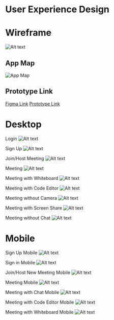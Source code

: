 # User Experience Design


# Wireframe

![Alt text](ux-design/Wireframe.png?raw=true "Wireframe")

## App Map
![App Map](./ux-design/Marconnect_Site_Map.png)

## Prototype Link
[Figma Link](https://www.figma.com/design/1YbOMtilqrs7cn05r9g2nZ/Wireframe?node-id=0-1&t=UoGChbqg2Y5lNGho-1)
[Prototype Link](https://www.figma.com/proto/1YbOMtilqrs7cn05r9g2nZ/Wireframe?node-id=0-1&t=5T5vCJGueTOBIBBL-1)

# Desktop

Login
![Alt text](ux-design/Sign-in.png?raw=true "Login")

Sign Up
![Alt text](ux-design/Sign-Up.png?raw=true "Sign Up")

Join/Host Meeting
![Alt text](ux-design/New%20Meeting.png?raw=true "Join/Host Meeting")

Meeting
![Alt text](ux-design/Meeting.png?raw=true "Meeting")

Meeting with Whiteboard
![Alt text](ux-design/Meeting_With_Whiteboard.png?raw=true "Meeting with Whiteboard")

Meeting with Code Editor
![Alt text](ux-design/Meeting%20with%20Code%20editor.png?raw=true "Meeting with Code Editor")

Meeting without Camera
![Alt text](ux-design/Meeting%20without%20Camera.png.png?raw=true "Meeting without Camera")

Meeting with Screen Share
![Alt text](ux-design/Meeting%20with%20Screen%20Share.png.png?raw=true "Meeting with Screen Share")

Meeting without Chat
![Alt text](ux-design/Meeting%20without%20Chat.png.png?raw=true "Meeting without Chat")


# Mobile

Sign Up Mobile
![Alt text](ux-design/Sign-Up%20Mobile.png?raw=true "Wireframe")

Sign in Mobile
![Alt text](ux-design/Sign-in%20Mobile.png?raw=true "Wireframe")

Join/Host New Meeting Mobile
![Alt text](ux-design/New%20Meeting%20Mobile.png?raw=true "Wireframe")

Meeting Mobile
![Alt text](ux-design/Call%20Mobile.png?raw=true "Wireframe")

Meeting with Chat Mobile
![Alt text](ux-design\Call_with_Chat_Mobile.png?raw=true "Wireframe")

Meeting with Code Editor Mobile
![Alt text](ux-design\Call_with_Code_Editor_Mobile.png?raw=true "Wireframe")

Meeting with Whiteboard Mobile
![Alt text](ux-design\Call_with_Whiteboard_Mobile.png?raw=true "Wireframe")
